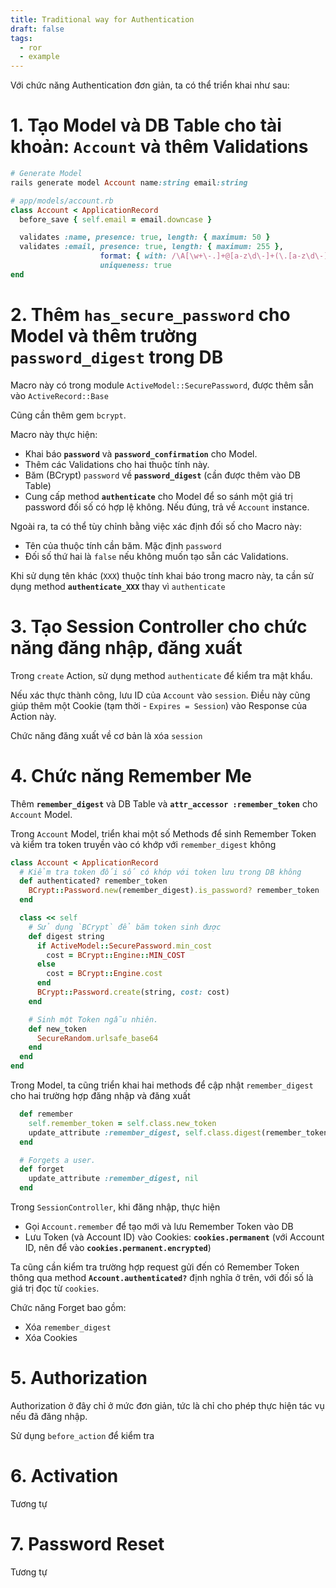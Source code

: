```yaml
---
title: Traditional way for Authentication
draft: false
tags:
  - ror
  - example
---
```


Với chức năng Authentication đơn giản, ta có thể triển khai như sau:

# 1. Tạo Model và DB Table cho tài khoản: **`Account`** và thêm Validations

```ruby
# Generate Model
rails generate model Account name:string email:string

# app/models/account.rb
class Account < ApplicationRecord
  before_save { self.email = email.downcase }

  validates :name, presence: true, length: { maximum: 50 }
  validates :email, presence: true, length: { maximum: 255 },
                    format: { with: /\A[\w+\-.]+@[a-z\d\-]+(\.[a-z\d\-]+)*\.[a-z]+\z/i },
                    uniqueness: true
end
```

# 2. Thêm `has_secure_password` cho Model và thêm trường `password_digest` trong DB

Macro này có trong module `ActiveModel::SecurePassword`, được thêm sẵn vào `ActiveRecord::Base`

Cũng cần thêm gem `bcrypt`.

Macro này thực hiện:
- Khai báo **`password`** và **`password_confirmation`** cho Model.
- Thêm các Validations cho hai thuộc tính này.
- Băm (BCrypt) `password` về **`password_digest`** (cần được thêm vào DB Table)
- Cung cấp method **`authenticate`** cho Model để so sánh một giá trị password đối số có hợp lệ không. Nếu đúng, trả về `Account` instance.

Ngoài ra, ta có thể tùy chỉnh bằng việc xác định đối số cho Macro này:
- Tên của thuộc tính cần băm. Mặc định `password`
- Đối số thứ hai là `false` nếu không muốn tạo sẵn các Validations.

Khi sử dụng tên khác (`XXX`) thuộc tính khai báo trong macro này, ta cần sử dụng method **`authenticate_XXX`** thay vì `authenticate`

# 3. Tạo Session Controller cho chức năng đăng nhập, đăng xuất

Trong `create` Action, sử dụng method `authenticate` để kiểm tra mật khẩu.

Nếu xác thực thành công, lưu ID của `Account` vào `session`. Điều này cũng giúp thêm một Cookie (tạm thời - `Expires = Session`) vào Response của Action này.

Chức năng đăng xuất về cơ bản là xóa `session`

# 4. Chức năng Remember Me

Thêm **`remember_digest`** và DB Table và **`attr_accessor :remember_token`** cho `Account` Model.

Trong `Account` Model, triển khai một số Methods để sinh Remember Token và kiểm tra token truyền vào có khớp với `remember_digest` không

```ruby
class Account < ApplicationRecord
  # Kiểm tra token đối số có khớp với token lưu trong DB không
  def authenticated? remember_token
    BCrypt::Password.new(remember_digest).is_password? remember_token
  end

  class << self
    # Sử dụng `BCrypt` để băm token sinh được
    def digest string
      if ActiveModel::SecurePassword.min_cost
        cost = BCrypt::Engine::MIN_COST
      else
        cost = BCrypt::Engine.cost
      end
      BCrypt::Password.create(string, cost: cost)
    end

    # Sinh một Token ngẫu nhiên.
    def new_token
      SecureRandom.urlsafe_base64
    end
  end
end
```

Trong Model, ta cũng triển khai hai methods để cập nhật `remember_digest` cho hai trường hợp đăng nhập và đăng xuất

```ruby
  def remember
    self.remember_token = self.class.new_token
    update_attribute :remember_digest, self.class.digest(remember_token)
  end

  # Forgets a user.
  def forget
    update_attribute :remember_digest, nil
  end
```

Trong `SessionController`, khi đăng nhập, thực hiện
- Gọi `Account.remember` để tạo mới và lưu Remember Token vào DB
- Lưu Token (và Account ID) vào Cookies: **`cookies.permanent`** (với Account ID, nên để vào **`cookies.permanent.encrypted`**)

Ta cũng cần kiểm tra trường hợp request gửi đến có Remember Token thông qua method **`Account.authenticated?`** định nghĩa ở trên, với đối số là giá trị đọc từ `cookies`.

Chức năng Forget bao gồm:
- Xóa `remember_digest`
- Xóa Cookies

# 5. Authorization

Authorization ở đây chỉ ở mức đơn giản, tức là chỉ cho phép thực hiện tác vụ nếu đã đăng nhập.

Sử dụng `before_action` để kiểm tra

# 6. Activation

Tương tự

# 7. Password Reset

Tương tự